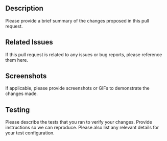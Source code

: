 
## Description

Please provide a brief summary of the changes proposed in this pull request.

## Related Issues

If this pull request is related to any issues or bug reports, please reference them here.

## Screenshots

If applicable, please provide screenshots or GIFs to demonstrate the changes made.

## Testing

Please describe the tests that you ran to verify your changes. Provide instructions so we can reproduce. Please also list any relevant details for your test configuration.


